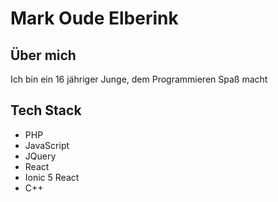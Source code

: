# Mark Oude Elberink

## Über mich

Ich bin ein 16 jähriger Junge, dem Programmieren Spaß macht

## Tech Stack

- PHP
- JavaScript
- JQuery
- React
- Ionic 5 React
- C++
